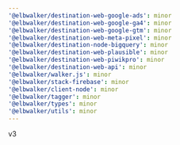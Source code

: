 ```yaml
---
'@elbwalker/destination-web-google-ads': minor
'@elbwalker/destination-web-google-ga4': minor
'@elbwalker/destination-web-google-gtm': minor
'@elbwalker/destination-web-meta-pixel': minor
'@elbwalker/destination-node-bigquery': minor
'@elbwalker/destination-web-plausible': minor
'@elbwalker/destination-web-piwikpro': minor
'@elbwalker/destination-web-api': minor
'@elbwalker/walker.js': minor
'@elbwalker/stack-firebase': minor
'@elbwalker/client-node': minor
'@elbwalker/tagger': minor
'@elbwalker/types': minor
'@elbwalker/utils': minor
---
```


v3
